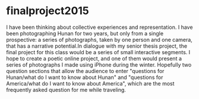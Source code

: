 # finalproject2015

I have been thinking about collective experiences and representation. I have been photographing Hunan for two years, but only from a single prospective: a series of photographs, taken by one person and one camera, that has a narrative potential.In dialogue with my senior thesis project, the final project for this class would be a series of small interactive segments. I hope to create a poetic online project, and one of them would present a series of photographs I made using iPhone during the winter. Hopefully two question sections that allow the audience to enter "questions for Hunan/what do I want to know about Hunan" and "questions for America/what do I want to know about America", which are the most frequently asked question for me while traveling.
